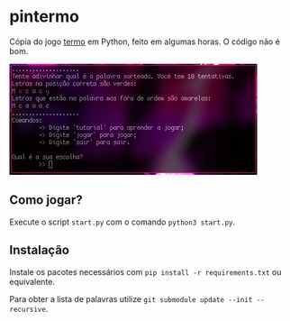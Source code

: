 # pintermo

Cópia do jogo [termo](https://term.ooo/) em Python, feito em algumas horas. O código não é bom.

![](/ss.png)

## Como jogar?

Execute o script `start.py` com o comando `python3 start.py`.

## Instalação

Instale os pacotes necessários com `pip install -r requirements.txt` ou equivalente.

Para obter a lista de palavras utilize `git submodule update --init --recursive`.
